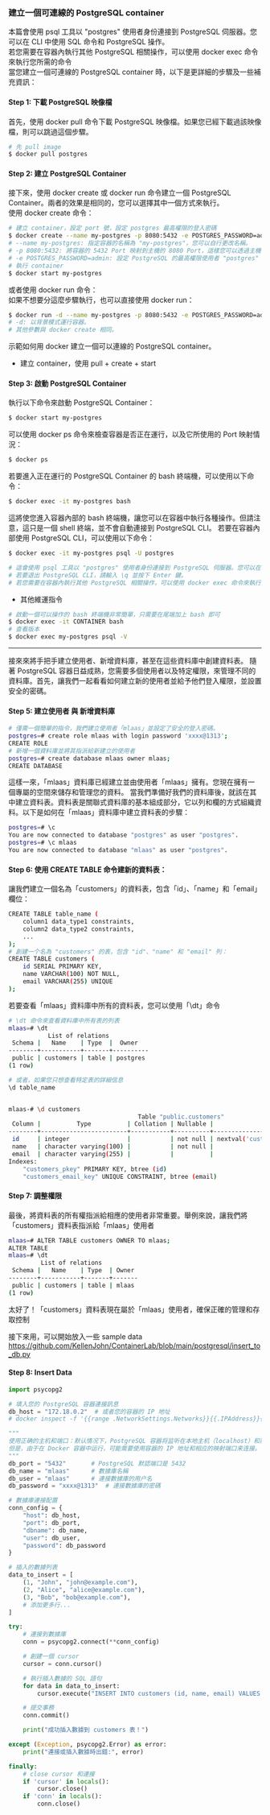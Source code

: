 ### 建立一個可連線的 PostgreSQL container

本篇會使用 psql 工具以 "postgres" 使用者身份連接到 PostgreSQL 伺服器。您可以在 CLI 中使用 SQL 命令和 PostgreSQL 操作。<br>
若您需要在容器內執行其他 PostgreSQL 相關操作，可以使用 docker exec 命令來執行您所需的命令<br>
當您建立一個可連線的 PostgreSQL container 時，以下是更詳細的步驟及一些補充資訊：<br>

#### Step 1: 下載 PostgreSQL 映像檔
首先，使用 docker pull 命令下載 PostgreSQL 映像檔。如果您已經下載過該映像檔，則可以跳過這個步驟。
```sh
# 先 pull image
$ docker pull postgres
```


#### Step 2: 建立 PostgreSQL Container
接下來，使用 docker create 或 docker run 命令建立一個 PostgreSQL Container。兩者的效果是相同的，您可以選擇其中一個方式來執行。<br>
使用 docker create 命令：<br>
```sh
# 建立 container，設定 port 號，設定 postgres 最高權限的登入密碼
$ docker create --name my-postgres -p 8080:5432 -e POSTGRES_PASSWORD=admin postgres
# --name my-postgres: 指定容器的名稱為 "my-postgres"，您可以自行更改名稱。
# -p 8080:5432: 將容器的 5432 Port 映射到主機的 8080 Port，這樣您可以透過主機的 8080 Port 來連接 PostgreSQL。
# -e POSTGRES_PASSWORD=admin: 設定 PostgreSQL 的最高權限使用者 "postgres" 的登入密碼為 "admin"，您可以自行更改密碼。
# 執行 container
$ docker start my-postgres
```

或者使用 docker run 命令：<br>
如果不想要分這麼步驟執行，也可以直接使用 docker run：<br>
```sh
$ docker run -d --name my-postgres -p 8080:5432 -e POSTGRES_PASSWORD=admin postgres
# -d: 以背景模式運行容器。
# 其他參數與 docker create 相同。
```


示範如何用 docker 建立一個可以連線的 PostgreSQL container。<br>
- 建立 container，使用 pull + create + start


#### Step 3: 啟動 PostgreSQL Container
執行以下命令來啟動 PostgreSQL Container：

```sh
$ docker start my-postgres
```

可以使用 docker ps 命令來檢查容器是否正在運行，以及它所使用的 Port 映射情況：
```sh
$ docker ps
```

若要進入正在運行的 PostgreSQL Container 的 bash 終端機，可以使用以下命令：
```sh
$ docker exec -it my-postgres bash
```

這將使您進入容器內部的 bash 終端機，讓您可以在容器中執行各種操作。但請注意，這只是一個 shell 終端，並不會自動連接到 PostgreSQL CLI。
若要在容器內部使用 PostgreSQL CLI，可以使用以下命令：
```sh
$ docker exec -it my-postgres psql -U postgres

# 這會使用 psql 工具以 "postgres" 使用者身份連接到 PostgreSQL 伺服器。您可以在 CLI 中使用 SQL 命令和 PostgreSQL 操作。
# 若要退出 PostgreSQL CLI，請輸入 \q 並按下 Enter 鍵。
# 若您需要在容器內執行其他 PostgreSQL 相關操作，可以使用 docker exec 命令來執行您所需的命令，就像前面的例子一樣。
```


- 其他維運指令

```sh
# 啟動一個可以操作的 bash 終端機非常簡單，只需要在尾端加上 bash 即可
$ docker exec -it CONTAINER bash
# 查看版本
$ docker exec my-postgres psql -V
```

---
接來來將手把手建立使用者、新增資料庫，甚至在這些資料庫中創建資料表。
隨著 PostgreSQL 容器日益成熟，您需要多個使用者以及特定權限，來管理不同的資料庫。首先，讓我們一起看看如何建立新的使用者並給予他們登入權限，並設置安全的密碼。

#### Step 5: 建立使用者 與 新增資料庫
```sh
# 僅需一個簡單的指令，我們建立使用者「mlaas」並設定了安全的登入密碼。
postgres=# create role mlaas with login password 'xxxx@1313';
CREATE ROLE
# 新增一個資料庫並將其指派給新建立的使用者
postgres=# create database mlaas owner mlaas;
CREATE DATABASE
```

這樣一來，「mlaas」資料庫已經建立並由使用者「mlaas」擁有。您現在擁有一個專屬的空間來儲存和管理您的資料。
當我們準備好我們的資料庫後，就該在其中建立資料表。資料表是關聯式資料庫的基本組成部分，它以列和欄的方式組織資料。以下是如何在「mlaas」資料庫中建立資料表的步驟：
```sh
postgres=# \c
You are now connected to database "postgres" as user "postgres".
postgres=# \c mlaas
You are now connected to database "mlaas" as user "postgres".
```


#### Step 6: 使用 CREATE TABLE 命令建新的資料表：
讓我們建立一個名為「customers」的資料表，包含「id」、「name」和「email」欄位：

```sh
CREATE TABLE table_name (
    column1 data_type1 constraints,
    column2 data_type2 constraints,
    ...
);
# 創建一个名為 "customers" 的表，包含 "id"、"name" 和 "email" 列：
CREATE TABLE customers (
    id SERIAL PRIMARY KEY,
    name VARCHAR(100) NOT NULL,
    email VARCHAR(255) UNIQUE
);
```

若要查看「mlaas」資料庫中所有的資料表，您可以使用「\dt」命令
```sh
# \dt 命令來查看資料庫中所有表的列表
mlaas=# \dt
           List of relations
 Schema |   Name    | Type  |  Owner   
--------+-----------+-------+----------
 public | customers | table | postgres
(1 row)

# 或者，如果您只想查看特定表的詳細信息
\d table_name


mlaas-# \d customers
                                    Table "public.customers"
 Column |          Type          | Collation | Nullable |                Default                
--------+------------------------+-----------+----------+---------------------------------------
 id     | integer                |           | not null | nextval('customers_id_seq'::regclass)
 name   | character varying(100) |           | not null | 
 email  | character varying(255) |           |          | 
Indexes:
    "customers_pkey" PRIMARY KEY, btree (id)
    "customers_email_key" UNIQUE CONSTRAINT, btree (email)

```
#### Step 7: 調整權限 
最後，將資料表的所有權指派給相應的使用者非常重要。舉例來說，讓我們將「customers」資料表指派給「mlaas」使用者

```sh
mlaas=# ALTER TABLE customers OWNER TO mlaas;
ALTER TABLE
mlaas=# \dt
         List of relations
 Schema |   Name    | Type  | Owner 
--------+-----------+-------+-------
 public | customers | table | mlaas
(1 row)

```

太好了！「customers」資料表現在屬於「mlaas」使用者，確保正確的管理和存取控制

接下來用，可以開始放入一些 sample data
https://github.com/KellenJohn/ContainerLab/blob/main/postgresql/insert_to_db.py
#### Step 8: Insert Data
```python
import psycopg2

# 填入您的 PostgreSQL 容器連接訊息
db_host = "172.18.0.2"  # 或者您的容器的 IP 地址
# docker inspect -f '{{range .NetworkSettings.Networks}}{{.IPAddress}}{{end}}' my-postgres

"""
使用正确的主机和端口：默认情况下，PostgreSQL 容器将监听在本地主机（localhost）和默认端口 5432。
但是，由于在 Docker 容器中运行，可能需要使用容器的 IP 地址和相应的映射端口来连接。
"""
db_port = "5432"       # PostgreSQL 默認端口是 5432
db_name = "mlaas"      # 數據庫名稱
db_user = "mlaas"      # 連接數據庫的用户名
db_password = "xxxx@1313"  # 連接數據庫的密碼

# 數據庫連接配置
conn_config = {
    "host": db_host,
    "port": db_port,
    "dbname": db_name,
    "user": db_user,
    "password": db_password
}

# 插入的數據列表
data_to_insert = [
    (1, "John", "john@example.com"),
    (2, "Alice", "alice@example.com"),
    (3, "Bob", "bob@example.com"),
    # 添加更多行...
]

try:
    # 連接到數據庫
    conn = psycopg2.connect(**conn_config)

    # 創建一個 cursor
    cursor = conn.cursor()

    # 執行插入數據的 SQL 語句
    for data in data_to_insert:
        cursor.execute("INSERT INTO customers (id, name, email) VALUES (%s, %s, %s);", data)

    # 提交事務
    conn.commit()

    print("成功插入數據到 customers 表！")

except (Exception, psycopg2.Error) as error:
    print("連接或插入數據時出錯:", error)

finally:
    # close cursor 和連接
    if 'cursor' in locals():
        cursor.close()
    if 'conn' in locals():
        conn.close()
```






